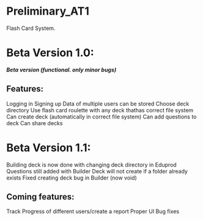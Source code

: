 # Preliminary_AT1
Flash Card System.

# Beta Version 1.0:
***Beta version (functional. only minor bugs)***

## Features:

Logging in
Signing up
Data of multiple users can be stored
Choose deck directory
Use flash card roulette with any deck thathas correct file system
Can create deck (automatically in correct file system)
Can add questions to deck
Can share decks

# Beta Version 1.1:

Building deck is now done with changing deck directory in Eduprod
Questions still added with Builder
Deck will not create if a folder already exists
Fixed creating deck bug in Builder (now void)

## Coming features:
Track Progress of different users/create a report
Proper UI
Bug fixes

